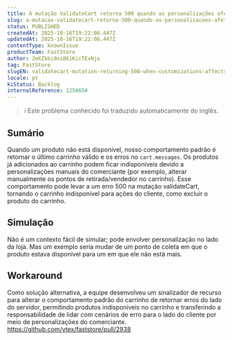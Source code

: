 ```yaml
---
title: A mutação ValidateCart retorna 500 quando as personalizações afetam a disponibilidade do produto
slug: a-mutacao-validatecart-retorna-500-quando-as-personalizacoes-afetam-a-disponibilidade-do-produto
status: PUBLISHED
createdAt: 2025-10-16T19:22:06.447Z
updatedAt: 2025-10-16T19:22:06.447Z
contentType: knownIssue
productTeam: FastStore
author: 2mXZkbi0oi061KicTExNjo
tag: FastStore
slugEN: validatecart-mutation-returning-500-when-customizations-affects-the-availability-of-the-product
locale: pt
kiStatus: Backlog
internalReference: 1258650
---
```


>ℹ️ Este problema conhecido foi traduzido automaticamente do inglês.

## Sumário


Quando um produto não está disponível, nosso comportamento padrão é retornar o último carrinho válido e os erros no `cart.messages`. Os produtos já adicionados ao carrinho podem ficar indisponíveis devido a personalizações manuais do comerciante (por exemplo, alterar manualmente os pontos de retirada/vendedor no carrinho). Esse comportamento pode levar a um erro 500 na mutação validateCart, tornando o carrinho indisponível para ações do cliente, como excluir o produto do carrinho.
## Simulação


Não é um contexto fácil de simular; pode envolver personalização no lado da loja.
Mas um exemplo seria mudar de um ponto de coleta em que o produto estava disponível para um em que ele não está mais.


## Workaround


Como solução alternativa, a equipe desenvolveu um sinalizador de recurso para alterar o comportamento padrão do carrinho de retornar erros do lado do servidor, permitindo produtos indisponíveis no carrinho e transferindo a responsabilidade de lidar com cenários de erro para o lado do cliente por meio de personalizações do comerciante.
https://github.com/vtex/faststore/pull/2938



